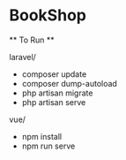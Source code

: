 # BookShop

** To Run **

laravel/
- composer update
- composer dump-autoload
- php artisan migrate
- php artisan serve

vue/
- npm install
- npm run serve
